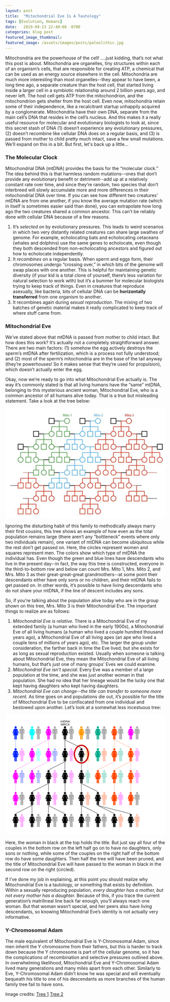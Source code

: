 ```yaml
---
layout: post
title:  "Mitochondrial Eve Is A Tautology"
tags: [Evolution, Humans]
date:   2019-09-23 22:40:08 -0700
categories: blog post
featured_image_thumbnail:
featured_image: /assets/images/posts/paleolithic.jpg
---
```


Mitochondria are the powerhouse of the cell!  ....just kidding, that’s not what this post is about.  Mitochondria are organelles, tiny structures within each of an organism’s cells, that are responsible for creating ATP, a chemical that can be used as an energy source elsewhere in the cell.  Mitochondria are much more interesting than most organelles--they appear to have been, a long time ago, a separate creature than the host cell, that started living inside a larger cell in a symbiotic relationship around 2 billion years ago, and never left.  The host cell gets ATP from the mitochondrion, and the mitochondrion gets shelter from the host cell.  Even now, mitochondria retain some of their independence, like a recalcitrant startup unhappily acquired by a conglomerate.  Mitochondria have their own DNA, separate from the main cell’s DNA that resides in the cell’s nucleus.  And this makes it a really useful resource for molecular and evolutionary biologists to look at, since this secret stash of DNA (1) doesn’t experience any evolutionary pressures, (2) doesn’t recombine like cellular DNA does on a regular basis, and (3) is passed from mother to child pretty much intact, save a few small mutations.  We’ll expand on this in a bit.  But first, let's back up a little...

### The Molecular Clock
Mitochondrial DNA (mtDNA) provides the basis for the “molecular clock.”  The idea behind this is that harmless random mutations--ones that don’t provide any evolutionary benefit or detriment--add up at a relatively constant rate over time, and since they’re random, two species that don’t interbreed will slowly accumulate more and more differences in their mitochondrial DNA over time.  If you can see how different two creatures’ mtDNA are from one another, if you know the average mutation rate (which in itself is sometimes easier said than done), you can extrapolate how long ago the two creatures shared a common ancestor.  This can’t be reliably done with cellular DNA because of a few reasons.  
1. It’s _selected on_ by evolutionary pressures.  This leads to weird scenarios in which two very distantly related creatures can share large swathes of genome.  For example, echolocating bats and echolocating cetaceans (whales and dolphins) use the same genes to echolocate, even though they both descended from non-echolocating ancestors and figured out how to echolocate independently.
2. It _recombines_ on a regular basis.  When sperm and eggs form, their chromosomes undergo “crossing over,” in which bits of the genome will swap places with one another.  This is helpful for maintaining genetic diversity (if your kid is a total clone of yourself, there’s less variation for natural selection to work with) but it’s a bummer for molecular biologists trying to keep track of things.  Even in creatures that reproduce asexually, like bacteria, bits of cellular DNA can be **horizontally transferred** from one organism to another.
3. It recombines again during _sexual reproduction_.  The mixing of two batches of genetic material makes it really complicated to keep track of where stuff came from.

### Mitochondrial Eve
We’ve stated above that mtDNA is passed from mother to child intact.  But how does this work?  It’s actually not a completely straightforward answer.  There are two main factors: (1) somehow the egg actively destroys the sperm’s mtDNA after fertilization, which is a process not fully understood; and (2) most of the sperm’s mitochondria are in the base of the tail anyway (they’re powerhouses!  So it makes sense that they’re used for propulsion), which doesn’t actually enter the egg.

Okay, now we’re ready to go into what Mitochondrial Eve actually is.  The way it’s commonly stated is that all living humans have the “same” mtDNA, belonging to this mysterious ancient woman, Mitochondrial Eve, who is a common ancestor of all humans alive today.  That is a true but misleading statement.  Take a look at the tree below:

![tree-1](/assets/images/posts/mitochondrial-eve-1.jpg)

Ignoring the disturbing habit of this family to methodically always marry their first cousins, this tree shows an example of how even as the total population remains large (there aren’t any “bottleneck” events where only two individuals remain), one variant of mtDNA can become ubiquitous while the rest don’t get passed on.  Here, the circles represent women and squares represent men.  The colors show which type of mtDNA the individual has.  Even though the green and blue lines have descendants who live in the present day--in fact, the way this tree is constructed, everyone in the third-to-bottom row and below can count Mrs. Mito 1, Mrs. Mito 2, and Mrs. Mito 3 as their great-great-great grandmothers--at some point their descendants either have only sons or no children, and their mtDNA fails to get passed on.  In other words, it’s possible to have living descendants who do not share your mtDNA, if the line of descent includes any sons.

So, if you're talking about the population alive today who are in the group shown on this tree, Mrs. Mito 3 is their Mitochondrial Eve.  The important things to realize are as follows:
1. _Mitochondrial Eve is relative._  There is a Mitochondrial Eve of my extended family (a human who lived in the early 1900s), a Mitochondrial Eve of all living humans (a human who lived a couple hundred thousand years ago), a Mitochondrial Eve of all living apes (an ape who lived a couple tens of millions of years ago), etc.  The larger the group under consideration, the farther back in time the Eve lived; but she exists for as long as sexual reproduction existed.  Usually when someone is talking about Mitochondrial Eve, they mean the Mitochondrial Eve of all living humans, but that’s just one of many groups’ Eves we could examine.
2. _Mitochondrial Eve isn’t special._  Every Eve was a member of a large population at the time, and she was just another woman in that population.  She had no idea that her lineage would be the lucky one that kept having daughters who kept having daughters.
3. _Mitochondrial Eve can change--the title can transfer to someone more recent._  As time goes on and populations die out, it’s possible for the title of Mitochondrial Eve to be confiscated from one individual and bestowed upon another.  Let’s look at a somewhat less incestuous tree:

![tree-2](/assets/images/posts/mitochondrial-eve-3.png)

Here, the woman in black at the top holds the title.  But just say all four of the couples in the bottom row on the left half go on to have no daughters, only sons or nothing, while some of the couples on the right half of the bottom row do have some daughters.  Then half the tree will have been pruned, and the title of Mitochondrial Eve will have passed to the woman in black in the second row on the right (circled).

If I’ve done my job in explaining, at this point you should realize why Mitochondrial Eve is a tautology, or something that exists by definition.  Within a sexually reproducing population, _every daughter has a mother, but not every mother has a daughter._  Because of this, if you trace the current generation’s matrilineal line back far enough, you’ll always reach one woman.  But that woman wasn’t special, and her peers also have living descendants, so knowing Mitochondrial Eve’s identity is not actually very informative.

### Y-Chromosomal Adam
The male equivalent of Mitochondrial Eve is Y-Chromosomal Adam, since men inherit the Y chromosome from their fathers, but this is harder to track down because the Y chromosome is part of the cellular genome, so it has the complications of recombination and selective pressures outlined above.  In overwhelming likelihood, Mitochondrial Eve and Y-Chromosomal Adam lived many generations and many miles apart from each other.  Similarly to Eve, Y-Chromosomal Adam didn’t know he was special and will eventually bequeath his title to one of his descendants as more branches of the human family tree fail to have sons.

Image credits:
[Tree 1](https://biologos.org/articles/mitochondrial-eve-y-chromosome-adam-and-reasons-to-believe)
[Tree 2](https://upload.wikimedia.org/wikipedia/commons/9/92/MtDNA-MRCA-generations-Evolution.svg)